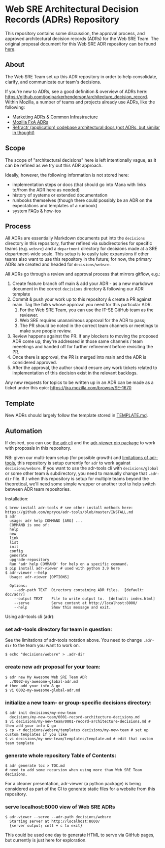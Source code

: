 # Web SRE Architectural Decision Records (ADRs) Repository

This repository contains some discussion, the approval process, and approved architectural decision records (ADRs) for the Web SRE Team. The original proposal document for this Web SRE ADR repository can be found [here](https://docs.google.com/document/d/1pZlYCyXcZbmQq1O-g4BNJD1uZTjluYKkk7BSu2BwOGU/edit#).

## About

The Web SRE Team set up this ADR repository in order to help consolidate, clarify, and communicate our team's decisions. 

If you're new to ADRs, see a good definition & overview of ADRs here: https://github.com/joelparkerhenderson/architecture_decision_record. Within Mozilla, a number of teams and projects already use ADRs, like the following:
* [Marketing ADRs & Common Infrastructure](https://github.com/mozmeao/infra/)
* [Mozilla FxA ADRs](https://github.com/mozilla/fxa/blob/main/docs/adr)
* [Refractr (application) codebase architectural docs (not ADRs, but similar in thought)](https://github.com/mozilla-it/refractr/blob/main/docs/refractr-architecture.md)

## Scope

The scope of "architectural decisions" here is left intentionally vague, as it can be refined as we try out this ADR approach. 

Ideally, however, the following information is not stored here:
* implementation steps or docs (that should go into Mana with links to/from the ADR here as needed)
* history of systems or extended documentation 
* runbooks themselves (though there could possibly be an ADR on the expectations and templates of a runbook)
* system FAQs & how-tos

## Process

All ADRs are essentially Markdown documents put into the `decisions` directory in this repository, further refined via subdirectories for specific teams (e.g. `websre`) and a `department` directory for decisions made at a SRE department-wide scale. This setup is to easily take expansions if other teams also want to use this repository in the future; for now, the primary ADRs are created and headed for `decisions/websre`.

All ADRs go through a review and approval process that mirrors gitflow, e.g.:

1. Create feature branch off main & add your ADR - as a new markdown document in the correct `decisions` directory & following our ADR template
2. Commit & push your work up to this repository & create a PR against main. Tag the folks whose approval you need for this particular ADR.
    1. For the Web SRE Team, you can use the IT-SE GitHub team as the reviewer.
    2. Web SRE requires unananimous approval for the ADR to pass;
    3. The PR should be noted in the correct team channels or meetings to make sure people review. 
3. Review happens against the PR. If any blockers to moving the proposed ADR come up, they're addressed in those same channels / team meeetings and handed off for further refinement before revisiting the PR.
4. Once there is approval, the PR is merged into main and the ADR is considered approved.
5. After the approval, the author should ensure any work tickets related to implementation of this decision exist in the relevant backlogs.

Any new requests for topics to be written up in an ADR can be made as a ticket under this epic: https://jira.mozilla.com/browse/SE-1670

## Template

New ADRs should largely follow the template stored in [TEMPLATE.md](TEMPLATE.md).

## Automation

If desired, you can use [the adr cli](https://github.com/npryce/adr-tools) and the [adr-viewer pip package](https://github.com/mrwilson/adr-viewer) to work with proposals in this repository. 

NB: given our multi-team setup (for possible growth) and [limitations of adr-tools](https://github.com/npryce/adr-tools/issues/48), this repository is setup currently for `adr` to work against `decisions/websre`. If you want to use the adr-tools cli with `decisions/global` or some other team & subdirectory, you need to manually change that `.adr-dir` file. If / when this repository is setup for multiple teams beyond the theoretical, we'll need some simple wrapper or another tool to help switch between ADR team repositories.

Installation:
```
$ brew install adr-tools # see other install methods here: https://github.com/npryce/adr-tools/blob/master/INSTALL.md
$ adr
  usage: adr help COMMAND [ARG] ...
  COMMAND is one of:
  help
  new
  link
  list
  init
  config
  generate
  upgrade-repository
  Run 'adr help COMMAND' for help on a specific command.
$ pip install adr-viewer # used with python 3.9 here
$ adr-viewer --help
  Usage: adr-viewer [OPTIONS]
  
  Options:
    --adr-path TEXT  Directory containing ADR files.  [default: doc/adr/]
    --output TEXT    File to write output to.  [default: index.html]
    --serve          Serve content at http://localhost:8000/
    --help           Show this message and exit.
```

Using adr-tools cli (adr):

### set adr-tools directory for team in question:
See the limitations of adr-tools notation above. You need to change `.adr-dir` to the team you want to work on.
```
$ echo "decisions/websre" > .adr-dir
```

### create new adr proposal for your team:
```
$ adr new My Awesome Web SRE Team ADR
  ./0002-my-awesome-global-adr.md
# then add your info & go
$ vi 0002-my-awesome-global-adr.md
```

### initialize a new team- or group-specific decisions directory:
```
$ adr init decisions/my-new-team
  decisions/my-new-team/0001-record-architecture-decisions.md
$ vi decisions/my-new-team/0001-record-architecture-decisions.md # then add your info & go
$ cp -r decisions/websre/templates decisions/my-new-team # set up custom templates if you like
$ vi decisions/my-new-team/templates/template.md # edit that custom team template
```

### generate whole repository Table of Contents:
```
$ adr generate toc > TOC.md
# need to add some recursion when using more than Web SRE Team decisions.
```

For a cleaner presentation, adr-viewer (a python package) is being considered as part of the CI to generate static files for a website from this repository.

### serve localhost:8000 view of Web SRE ADRs
```
$ adr-viewer --serve --adr-path decisions/websre
  Starting server at http://localhost:8000/
  {server output; cntl + c to exit}
```

This could be used one day to generate HTML to serve via GitHub pages, but currently is just here for exploration.
